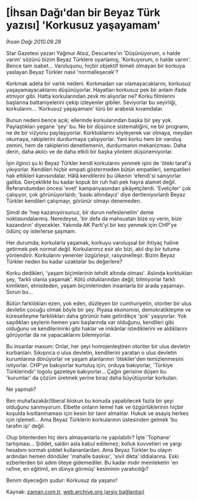 # [İhsan Dağı'dan bir Beyaz Türk yazısı] 'Korkusuz yaşayamam'

*İhsan Dağı 2010.09.28*

<td class="columnist-detail">
<p>Star Gazetesi yazarı Yağmur Atsız, Descartes'ın  'Düşünüyorum, o halde varım' sözünü bizim Beyaz Türklere uyarlamış; 'Korkuyorum, o halde varım'. Bence tam isabet... Varoluşunu, hiçbir objektif temeli olmayan bir korkuya yaslayan Beyaz Türkler nasıl 'normalleşecek'?</p>
<p>
<div id="haberMetinDiv">
<p>Korkmak adeta bir varlık nedeni. Korkmadan var olamayacaklarını, korkusuz yaşayamayacaklarını düşünüyorlar. Hayatları korkusuz pek bir anlam ifade etmiyor gibi. Hatta korkularından zevk mi alıyorlar ne? Korku filmlerini başlarına battaniyelerini çekip izleyenler gibiler. Seviyorlar bu seyirliği, korkularını... 'Korkusuz yaşayamam' türü bir arabesk kıvamdalar.
<p>Bunun nedeni bence açık; ellerinde korkularından başka bir şey yok. Paylaştıkları yegane 'şey' bu. Ne bir düşünce sistematiğini, ne bir programı, ne de bir vizyonu paylaşıyorlar. Korktuklarını söyleyerek var olmaya, meydan okumaya, rakiplerini durdurmaya çalışıyorlar. Yani korku hem bir varoluş zemini, hem de rakiplerini denetlemenin, durdurmanın mekanizması. Daha derin, daha akılcı ve de daha etkili bir başka yöntem düşünemiyorlar.
<p>İşin ilginci şu ki Beyaz Türkler kendi korkularını yenmek işini de 'öteki taraf'a yıkıyorlar. Kendileri hiçbir empati göstermeden bütün empatileri, sempatileri hak ettikleri kanısındalar. Hâlâ kendilerini bu ülkenin 'efendi'si sanıyorlar galiba. Gerçeklikte bu kadar kopuk bir ruh hali pek hayra alamet değil. Referandumdan öncesi 'evet' kampanyasından şikâyetçilerdi. 'Evetçiler' çok çalışıyor, çok görünüyorlardı; 'baskı altındayız' diye dertleniyorlardı Beyaz Türkler kendileri çalışmayı, görünür olmayı denemeden.
<p>Şimdi de 'hep kazanıyorsunuz, bir durun nefeslenelim' deme noktasındalarmış. Neredeyse, 'bir defa da mahsustan bize oy verin, bize kazandırın' diyecekler. Yakında AK Parti'yi bir kez yenmek için CHP'ye ödünç oy isterlerse şaşmam.
<p>Her durumda; korkularla yaşamak, korkuyu varoluşsal bir ihtiyaç haline getirmek pek normal değil. Korkularımız esir alır bizi, akıl dışı bir tutuma yönlendirir. Korkularını yenenler özgürleşir, rasyonelleşir. Bizim Beyaz Türkler neden bu kadar uzaktalar bu değerlere?
<p>Korku dedikleri, 'yaşam biçimlerinin tehdit altında olması'. Aslında korktukları şey, 'farklı olanla yaşamak'. Kötü olduklarından değil; bilmiyorlar farklı kimlikten, etnisiteden, yaşam biçimlerinden insanlarla bir arada yaşamayı. Sorun bu...
<p>Bütün farklılıkları ezen, yok eden, düzleyen bir cumhuriyetin, otoriter bir ulus devletin çocuğu olmak böyle bir şey. Piyasa ekonomisi, demokratikleşme ve küreselleşme farklılıkları daha görünür hale getirdikçe 'şok' yaşıyorlar. Yok saydıkları şeylerin hemen yanı başlarında var olduğunu, kendileri gibi olduğunu ve kendilerininki gibi haklar ve imkânlar istediklerini ve aldıklarını görüyorlar da ne yapacaklarını bilemiyorlar.
<p>Bu insanlar masum: Onlar, her şeyi homojenleştiren otoriter bir ulus devletin kurbanları. Sıkışınca o ulus devletin, kendilerini yaratan o ulus devletin kurumlarına dönüyorlar ve yaşam alanlarının 'ötekiler'den temizlenmesini istiyorlar. CHP'ye bakıyorlar kurtuluş için, orduya bakıyorlar, 'Türkiye Türklerindir' logolu gazeteye bakıyorlar... Çağın gerisine düşen bu 'kurumlar' da çözüm üretmek yerine biraz daha büyütüyorlar korkuları.
<p>Ne yapmalı?
<p>Ben muhafazakâr/liberal blokun bu konuda yapabilecek fazla bir şeyi olduğunu sanmıyorum. Elbette onların temel hak ve özgürlüklerinin hiçbir koşulda kısıtlanmaması için kesin bir tavır almalılar. Hukuk ve asayiş herkes için işlemeli... Ama Beyaz Türklerin korkularının üstesinden gelmek 'bu tarafın işi' değil.
<p>Olup bitenlerden hiç ders almayanlarla ne yapılabilir? İşte 'Tophane' tartışması... Şiddet, saldırı asla kabul edilemez; kolluk kuvvetleri ve yargı hesabını sormalı şiddet kullananlardan. Ama Beyaz Türkler bu olayın ardından hemen döndüler 'mahalle baskısı', 'sivil dikta' iddialarına. Eski ezberlerden bir adım öteye gidemediler. Bu kadar mıdır memleketin 'en rafine, en eğitimli, en dünya görmüş' kesiminin yaratıcılığı?
<p>Benim diyeceğim şudur: Korkusuz da yaşanır!</p></p></p></p></p></p></p></p></p></p></p></p></div>
</p>
<a href="http://web.archive.org/web/20101224204354/mailto:i.dagi@zaman.com.tr">
</a></td>

Kaynak: [zaman.com.tr](http://zaman.com.tr/yazar.do?yazino=1032904), [web.archive.org (arşiv bağlantısı)](http://web.archive.org/web/20101224204354/http://zaman.com.tr/yazar.do?yazino=1032904)
